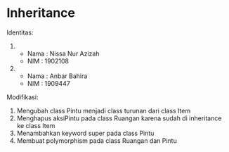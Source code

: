 # Inheritance
Identitas:
1.  * Nama    : Nissa Nur Azizah
    * NIM     : 1902108
2.  * Nama    : Anbar Bahira
    * NIM     : 1909447

Modifikasi:
1. Mengubah class Pintu menjadi class turunan dari class Item
2. Menghapus aksiPintu pada class Ruangan karena sudah di inheritance ke class Item
3. Menambahkan keyword super pada class Pintu
4. Membuat polymorphism pada class Ruangan dan Pintu
